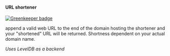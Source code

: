 #### URL shortener

[![Greenkeeper badge](https://badges.greenkeeper.io/aafrey/level-url-shortener.svg)](https://greenkeeper.io/)

append a valid web URL to the end of the domain hosting
the shortener and your "shortened" URL will be returned.
Shortness dependent on your actual domain name.

*Uses LevelDB as a backend*